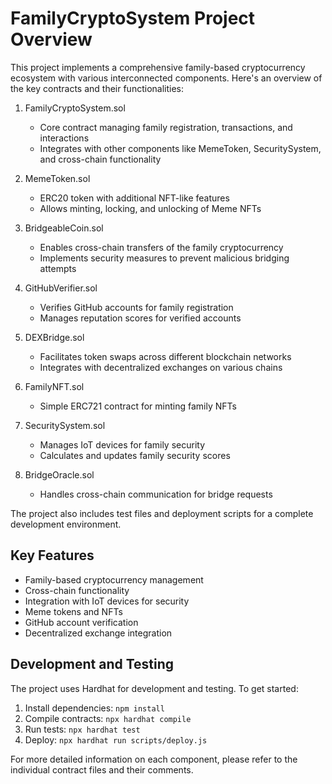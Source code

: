 # FamilyCryptoSystem Project Overview

This project implements a comprehensive family-based cryptocurrency ecosystem with various interconnected components. Here's an overview of the key contracts and their functionalities:

1. FamilyCryptoSystem.sol
   - Core contract managing family registration, transactions, and interactions
   - Integrates with other components like MemeToken, SecuritySystem, and cross-chain functionality

2. MemeToken.sol
   - ERC20 token with additional NFT-like features
   - Allows minting, locking, and unlocking of Meme NFTs

3. BridgeableCoin.sol
   - Enables cross-chain transfers of the family cryptocurrency
   - Implements security measures to prevent malicious bridging attempts

4. GitHubVerifier.sol
   - Verifies GitHub accounts for family registration
   - Manages reputation scores for verified accounts

5. DEXBridge.sol
   - Facilitates token swaps across different blockchain networks
   - Integrates with decentralized exchanges on various chains

6. FamilyNFT.sol
   - Simple ERC721 contract for minting family NFTs

7. SecuritySystem.sol
   - Manages IoT devices for family security
   - Calculates and updates family security scores

8. BridgeOracle.sol
   - Handles cross-chain communication for bridge requests

The project also includes test files and deployment scripts for a complete development environment.

## Key Features

- Family-based cryptocurrency management
- Cross-chain functionality
- Integration with IoT devices for security
- Meme tokens and NFTs
- GitHub account verification
- Decentralized exchange integration

## Development and Testing

The project uses Hardhat for development and testing. To get started:

1. Install dependencies: `npm install`
2. Compile contracts: `npx hardhat compile`
3. Run tests: `npx hardhat test`
4. Deploy: `npx hardhat run scripts/deploy.js`

For more detailed information on each component, please refer to the individual contract files and their comments.